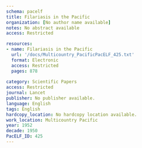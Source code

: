 ```yaml
---
schema: pacelf
title: Filariasis in the Pacific
organization: [No author name available]
notes: No abstract available
access: Restricted

resources:
- name: Filariasis in the Pacific
  url: '/docs/Multicountry_PacificPacELF_425.txt'
  format: Electronic
  access: Restricted
  pages: 878
 
category: Scientific Papers
access: Restricted
journal: Lancet
publisher: No publisher available. 
language: English 
tags: English 
hardcopy_location: No hardcopy location available.
work_location: Multicountry Pacific
year: 1952
decade: 1950
PacELF_ID: 425
---
```

